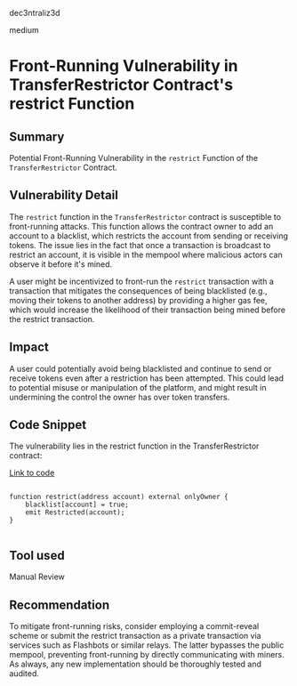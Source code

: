 dec3ntraliz3d

medium

# Front-Running Vulnerability in TransferRestrictor Contract's restrict Function

## Summary

 Potential Front-Running Vulnerability in the `restrict` Function of the `TransferRestrictor` Contract.


## Vulnerability Detail

The `restrict` function in the `TransferRestrictor` contract is susceptible to front-running attacks. This function allows the contract owner to add an account to a blacklist, which restricts the account from sending or receiving tokens. The issue lies in the fact that once a transaction is broadcast to restrict an account, it is visible in the mempool where malicious actors can observe it before it's mined.

A user might be incentivized to front-run the `restrict`  transaction with a transaction that mitigates the consequences of being blacklisted (e.g., moving their tokens to another address) by providing a higher gas fee, which would increase the likelihood of their transaction being mined before the restrict transaction.


## Impact

A user could potentially avoid being blacklisted and continue to send or receive tokens even after a restriction has been attempted. This could lead to potential misuse or manipulation of the platform, and might result in undermining the control the owner has over token transfers.


## Code Snippet

The vulnerability lies in the restrict function in the TransferRestrictor contract:

[Link to code](https://github.com/sherlock-audit/2023-06-dinari/blob/main/sbt-contracts/src/TransferRestrictor.sol#L37-L40)

```solidity

function restrict(address account) external onlyOwner {
    blacklist[account] = true;
    emit Restricted(account);
}


```


## Tool used



Manual Review

## Recommendation

To mitigate front-running risks, consider employing a commit-reveal scheme or submit the restrict transaction as a private transaction via services such as Flashbots or similar relays. The latter bypasses the public mempool, preventing front-running by directly communicating with miners. As always, any new implementation should be thoroughly tested and audited.

